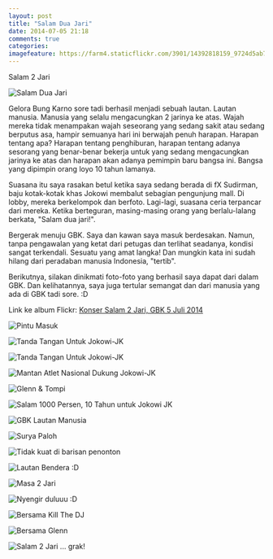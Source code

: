 ```yaml
---
layout: post
title: "Salam Dua Jari"
date: 2014-07-05 21:18
comments: true
categories: 
imagefeature: https://farm4.staticflickr.com/3901/14392818159_9724d5ab70_b.jpg
---
```


Salam 2 Jari

![Salam Dua Jari](https://farm4.staticflickr.com/3901/14392818159_9724d5ab70_b.jpg
 "Salam Dua Jari")

Gelora Bung Karno sore tadi berhasil menjadi sebuah lautan. Lautan manusia. Manusia yang selalu mengacungkan 2 jarinya ke atas. Wajah mereka tidak menampakan wajah seseorang yang sedang sakit atau sedang berputus asa, hampir semuanya hari ini berwajah penuh harapan. Harapan tentang apa? Harapan tentang penghiburan, harapan tentang adanya sesorang yang benar-benar bekerja untuk yang sedang mengacungkan jarinya ke atas dan harapan akan adanya pemimpin baru bangsa ini. Bangsa yang dipimpin orang loyo 10 tahun lamanya.

Suasana itu saya rasakan betul ketika saya sedang berada di fX Sudirman, baju kotak-kotak khas Jokowi membalut sebagian pengunjung mall. Di lobby, mereka berkelompok dan berfoto. Lagi-lagi, suasana ceria terpancar dari mereka. Ketika berteguran, masing-masing orang yang berlalu-lalang berkata, "Salam dua jari!".

Bergerak menuju GBK. Saya dan kawan saya masuk berdesakan. Namun, tanpa pengawalan yang ketat dari petugas dan terlihat seadanya, kondisi sangat terkendali. Sesuatu yang amat langka! Dan mungkin kata ini sudah hilang dari peradaban manusia Indonesia, "tertib".

Berikutnya, silakan dinikmati foto-foto yang berhasil saya dapat dari dalam GBK. Dan kelihatannya, saya juga tertular semangat dan dari manusia yang ada di GBK tadi sore. :D

Link ke album Flickr: [Konser Salam 2 Jari, GBK 5 Juli 2014](https://www.flickr.com/photos/andreanisme/sets/72157645111992699/)
 
 ![Pintu Masuk](https://farm4.staticflickr.com/3891/14599540873_534e1169a0_b.jpg
 "Pintu Masuk")
 
  ![Tanda Tangan Untuk Jokowi-JK](https://farm4.staticflickr.com/3908/14576093671_f17f668bf5_b.jpg
 "Tanda Tangan Untuk Jokowi-JK")
 
 ![Tanda Tangan Untuk Jokowi-JK](https://farm4.staticflickr.com/3895/14576092431_8fb2974726_b.jpg
 "Tanda Tangan Untuk Jokowi-JK")
 
  ![Mantan Atlet Nasional Dukung Jokowi-JK](https://farm3.staticflickr.com/2916/14556357906_6fcdc37a7f_b.jpg
 "Mantan Atlet Nasional Dukung Jokowi-JK")
 
   ![Glenn & Tompi]( https://farm6.staticflickr.com/5551/14556343266_b3f0be9da2_b.jpg
 "Glenn & Tompi")
 
  ![Salam 1000 Persen, 10 Tahun untuk Jokowi JK](https://farm4.staticflickr.com/3912/14392804218_449a78ee00_b.jpg
 "Salam 1000 Persen, 10 Tahun untuk Jokowi JK")
 
 ![GBK Lautan Manusia](https://farm4.staticflickr.com/3857/14392756020_7bb0582316_b.jpg
 "GBK Lautan Manusia")
 
 ![Surya Paloh](https://farm3.staticflickr.com/2896/14576064801_f432491fb2_b.jpg
 "Surya Paloh")
 
  ![Tidak kuat di barisan penonton](https://farm4.staticflickr.com/3898/14392725020_06a93d197d_b.jpg
 "Tidak kuat di barisan penonton")
 
   ![Lautan Bendera :D](https://farm6.staticflickr.com/5530/14392763588_2a63bc6bdb_b.jpg
 "Lautan Bendera :D")
 
 ![Masa 2 Jari](https://farm4.staticflickr.com/3884/14599485393_da60bec1ea_b.jpg
 "Masa 2 Jari")
 
  ![Nyengir duluuu :D](https://farm4.staticflickr.com/3917/14579375815_dd175f5e28_b.jpg
 "Nyengir duluuu :D")
 
 ![Bersama Kill The DJ](https://farm6.staticflickr.com/5491/14576033721_af636e679d_b.jpg
 "Bersama Kill The DJ")
 
  ![Bersama Glenn](https://farm4.staticflickr.com/3913/14392772399_a0b15fc379_b.jpg
 "Bersama Glenn")
 
 ![Salam 2 Jari ... grak!](https://farm6.staticflickr.com/5557/14392831459_ab43a906d7_b.jpg
 "Salam 2 Jari ... grak!")
 
 
 
